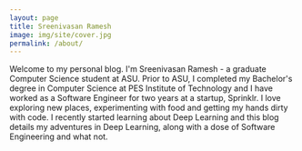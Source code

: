 ```yaml
---
layout: page
title: Sreenivasan Ramesh
image: img/site/cover.jpg
permalink: /about/
---
```


Welcome to my personal blog. I'm Sreenivasan Ramesh - a graduate Computer Science student at ASU. Prior to ASU, I completed my Bachelor's degree in Computer Science at PES Institute of Technology and I have worked as a Software Engineer for two years at a startup, Sprinklr. I love exploring new places, experimenting with food and getting my hands dirty with code. I recently started learning about Deep Learning and this blog details my adventures in Deep Learning, along with a dose of Software Engineering and what not.

